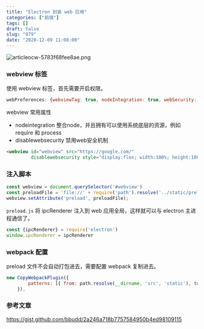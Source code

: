 ```yaml
---
title: "Electron 封装 web 应用"
categories: ["前端"]
tags: []
draft: false
slug: "879"
date: "2020-12-09 11:08:00"
---
```


![articleocw-5783f68fee8ae.png](https://img.bi-bo.cn/2020/12/1159195420.png)

### webview 标签
使用 webview 标签，首先需要开启权限。

```js
webPreferences: {webviewTag: true, nodeIntegration: true, webSecurity: false}
```
webview 常用属性
- nodeintegration 整合node，并且拥有可以使用系统底层的资源，例如 require 和 process
- disablewebsecurity 禁用web安全机制

```html
<webview id="webview" src="https://google.com/"
         disablewebsecurity style="display:flex; width:100%; height:100vh"/>
```

### 注入脚本
```js
const webview = document.querySelector('#webview')
const preloadFile = 'file://' + require('path').resolve('../static/preload.js');
webview.setAttribute('preload', preloadFile);
```

`preload.js`
将 ipcRenderer 注入到 web 应用全局，这样就可以与 electron 主进程通信了。
```js
const {ipcRenderer} = require('electron')
window.ipcRenderer = ipcRenderer
```

### webpack 配置
preload 文件不会自动打包进去，需要配置 webpack 复制进去。
```js
new CopyWebpackPlugin({
        patterns: [{ from: path.resolve(__dirname, 'src', 'static'), to: 'static' }],
    }),
```

### 参考文章
https://gist.github.com/bbudd/2a246a718b7757584950b4ed98109115
